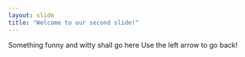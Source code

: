 ```yaml
---
layout: slide
title: "Welcome to our second slide!"
---
```

Something funny and witty shall go here
Use the left arrow to go back!
